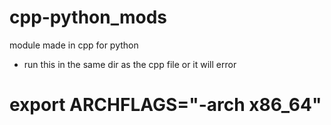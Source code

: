 # cpp-python_mods
module made in cpp for python 

* run this in the same dir as the cpp file or it will error
# export ARCHFLAGS="-arch x86_64"
